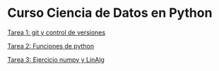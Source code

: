 # Curso Ciencia de Datos en Python
<a href="https://github.com/HectorMendia/CienciaDatosPython/blob/master/Tarea1.ipynb">Tarea 1: git y control de versiones </a>


<a href="https://github.com/HectorMendia/CienciaDatosPython/blob/master/Funciones.ipynb">Tarea 2: Funciones de python </a>


<a href="https://github.com/HectorMendia/CienciaDatosPython/blob/master/Ejercicio_numpy_linalg.ipynb">Tarea 3: Ejercicio numpy y LinAlg </a>



